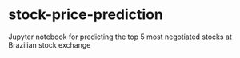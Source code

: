 # stock-price-prediction
Jupyter notebook for predicting the top 5 most negotiated stocks at Brazilian stock exchange
